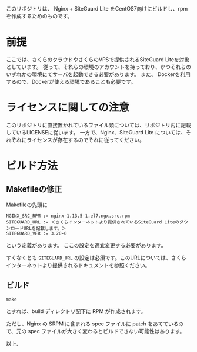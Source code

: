 このリポジトリは、
  Nginx + SiteGuard Lite
をCentOS7向けにビルドし、rpmを作成するためのものです。

# 前提

ここでは、さくらのクラウドやさくらのVPSで提供されるSiteGuard Liteを対象としています。
従って、それらの環境のアカウントを持っており、かつそれらのいずれかの環境にてサーバを起動できる必要があります。
また、 Dockerを利用するので、Dockerが使える環境であることも必要です。

# ライセンスに関しての注意

このリポジトリに直接置かれているファイル類については、リポジトリ内に記載しているLICENSEに従います。
一方で、Nginx、SiteGuard Lite については、それぞれにライセンスが存在するのでそれに従ってください。

# ビルド方法

## Makefileの修正

Makefileの先頭に
```
NGINX_SRC_RPM := nginx-1.13.5-1.el7.ngx.src.rpm
SITEGUARD_URL := ＜さくらインターネットより提供されているSiteGuard LiteのダウンロードURLを記載します。＞
SITEGUARD_VER := 3.20-0
```
という定義があります。
ここの設定を適宜変更する必要があります。

すくなくとも `SITEGUARD_URL` の設定は必須です。このURLについては、さくらインターネットより提供されるドキュメントを参照ください。

## ビルド

```
make
```

とすれば、build ディレクトリ配下に RPM が作成されます。

ただし、Nginx の SRPM に含まれる spec ファイルに patch をあてているので、元の spec ファイルが大きく変わるとビルドできない可能性はあります。

以上.
